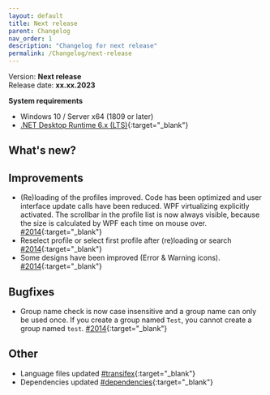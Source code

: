 ```yaml
---
layout: default
title: Next release
parent: Changelog
nav_order: 1
description: "Changelog for next release"
permalink: /Changelog/next-release
---
```


Version: **Next release** <br />
Release date: **xx.xx.2023**

**System requirements**

- Windows 10 / Server x64 (1809 or later)
- [.NET Desktop Runtime 6.x (LTS)](https://dotnet.microsoft.com/download/dotnet/6.0){:target="\_blank"}

## What's new?

## Improvements
- (Re)loading of the profiles improved. Code has been optimized and user interface update calls have been reduced. WPF virtualizing explicitly activated. The scrollbar in the profile list is now always visible, because the size is calculated by WPF each time on mouse over. [#2014](https://github.com/BornToBeRoot/NETworkManager/pull/2014){:target="\_blank"}
- Reselect profile or select first profile after (re)loading or search [#2014](https://github.com/BornToBeRoot/NETworkManager/pull/2014){:target="\_blank"}
- Some designs have been improved (Error & Warning icons). [#2014](https://github.com/BornToBeRoot/NETworkManager/pull/2014){:target="\_blank"}

## Bugfixes
- Group name check is now case insensitive and a group name can only be used once. If you create a group named `Test`, you cannot create a group named `test`. [#2014](https://github.com/BornToBeRoot/NETworkManager/pull/2014){:target="\_blank"}

## Other

- Language files updated [#transifex](https://github.com/BornToBeRoot/NETworkManager/pulls?q=author%3Aapp%2Ftransifex-integration){:target="\_blank"}
- Dependencies updated [#dependencies](https://github.com/BornToBeRoot/NETworkManager/pulls?q=author%3Aapp%2Fdependabot){:target="\_blank"}
